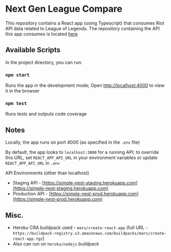 # Next Gen League Compare

This repository contains a React app (using Typescript) that consumes Riot API data related to League of Legends. The repository containing the API this app consumes is located [here](https://github.com/Wolven531/simple-nest-app)

## Available Scripts

In the project directory, you can run:

### `npm start`

Runs the app in the development mode; Open [http://localhost:4000](http://localhost:4000) to view it in the browser

### `npm test`

Runs tests and outputs code coverage

## Notes

Locally, the app runs on port 4000 (as specified in the `.env` file)

By default, the app looks to `localhost:3000` for a running API; to override this URL, set `REACT_APP_API_URL` in your environment variables or update `REACT_APP_API_URL` in `.env`

API Environments (other than localhost)

* Staging API - [https://simple-nest-staging.herokuapp.com](https://simple-nest-staging.herokuapp.com)
* Production API - [https://simple-nest-prod.herokuapp.com](https://simple-nest-prod.herokuapp.com)

## Misc.

* Heroku CRA buildpack used - `mars/create-react-app` (full URL - `https://buildpack-registry.s3.amazonaws.com/buildpacks/mars/create-react-app.tgz`)
* Also can run on `heroku/nodejs` buildpack
